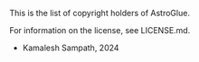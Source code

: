 This is the list of copyright holders of AstroGlue.

For information on the license, see LICENSE.md.


* Kamalesh Sampath, 2024
